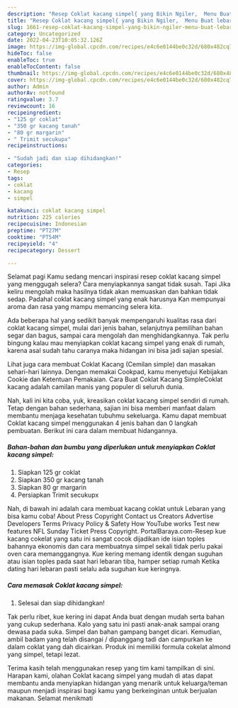 ```yaml
---
description: "Resep Coklat kacang simpel{ yang Bikin Ngiler,  Menu Buat lebaran"
title: "Resep Coklat kacang simpel{ yang Bikin Ngiler,  Menu Buat lebaran"
slug: 1661-resep-coklat-kacang-simpel-yang-bikin-ngiler-menu-buat-lebaran
category: Uncategorized
date: 2022-04-23T10:05:32.126Z
image: https://img-global.cpcdn.com/recipes/e4c6e0144be0c32d/680x482cq70/coklat-kacang-simpel-foto-resep-utama.jpg
hideToc: false
enableToc: true
enableTocContent: false
thumbnail: https://img-global.cpcdn.com/recipes/e4c6e0144be0c32d/680x482cq70/coklat-kacang-simpel-foto-resep-utama.jpg
cover: https://img-global.cpcdn.com/recipes/e4c6e0144be0c32d/680x482cq70/coklat-kacang-simpel-foto-resep-utama.jpg
author: Admin
authorAv: notfound
ratingvalue: 3.7
reviewcount: 16
recipeingredient:
- "125 gr coklat"
- "350 gr kacang tanah"
- "80 gr margarin"
- " Trimit secukupx"
recipeinstructions:

- "Sudah jadi dan siap dihidangkan!"
categories:
- Resep
tags:
- coklat
- kacang
- simpel

katakunci: coklat kacang simpel 
nutrition: 225 calories
recipecuisine: Indonesian
preptime: "PT27M"
cooktime: "PT54M"
recipeyield: "4"
recipecategory: Dessert

---
```



Selamat pagi Kamu sedang mencari inspirasi resep coklat kacang simpel yang menggugah selera? Cara menyiapkannya sangat tidak susah. Tapi Jika keliru mengolah maka hasilnya tidak akan memuaskan dan bahkan tidak sedap. Padahal coklat kacang simpel yang enak harusnya Kan mempunyai aroma dan rasa yang mampu memancing selera kita.


Ada beberapa hal yang sedikit banyak mempengaruhi kualitas rasa dari coklat kacang simpel, mulai dari jenis bahan, selanjutnya pemilihan bahan segar dan bagus, sampai cara mengolah dan menghidangkannya. Tak perlu bingung kalau mau menyiapkan coklat kacang simpel yang enak di rumah, karena asal sudah tahu caranya maka hidangan ini bisa jadi sajian spesial.

Lihat juga cara membuat Coklat Kacang (Cemilan simple) dan masakan sehari-hari lainnya. Dengan memakai Cookpad, kamu menyetujui Kebijakan Cookie dan Ketentuan Pemakaian. Cara Buat Coklat Kacang SimpleCoklat kacang adalah camilan manis yang populer di seluruh dunia.


Nah, kali ini kita coba, yuk, kreasikan coklat kacang simpel sendiri di rumah. Tetap dengan bahan sederhana, sajian ini bisa memberi manfaat dalam membantu menjaga kesehatan tubuhmu sekeluarga. Kamu dapat membuat Coklat kacang simpel menggunakan 4 jenis bahan dan 0 langkah pembuatan. Berikut ini cara dalam membuat hidangannya.

<!--inarticleads1-->

##### Bahan-bahan dan bumbu yang diperlukan untuk menyiapkan Coklat kacang simpel:

1. Siapkan 125 gr coklat
1. Siapkan 350 gr kacang tanah
1. Siapkan 80 gr margarin
1. Persiapkan  Trimit secukupx


Nah, di bawah ini adalah cara membuat kacang coklat untuk Lebaran yang bisa kamu coba! About Press Copyright Contact us Creators Advertise Developers Terms Privacy Policy &amp; Safety How YouTube works Test new features NFL Sunday Ticket Press Copyright. PortalBaraya.com-Resep kue kacang cokelat yang satu ini sangat cocok dijadikan ide isian toples bahannya ekonomis dan cara membuatnya simpel sekali tidak perlu pakai oven cara memanggangnya. Kue kering memang identik dengan suguhan atau isian toples pada saat hari lebaran tiba, hamper setiap rumah Ketika dating hari lebaran pasti selalu ada suguhan kue keringnya. 

<!--inarticleads2-->

##### Cara memasak Coklat kacang simpel:


1. Selesai dan siap dihidangkan!

Tak perlu ribet, kue kering ini dapat Anda buat dengan mudah serta bahan yang cukup sederhana. Kalo yang satu ini pasti anak-anak sampai orang dewasa pada suka. Simpel dan bahan gampang banget dicari. Kemudian, ambil badam yang telah disangai / dipanggang tadi dan campurkan ke dalam coklat yang dah dicairkan. Produk ini memiliki formula cokelat almond yang simpel, tetapi lezat. 

Terima kasih telah menggunakan resep yang tim kami tampilkan di sini. Harapan kami, olahan Coklat kacang simpel yang mudah di atas dapat membantu anda menyiapkan hidangan yang menarik untuk keluarga/teman maupun menjadi inspirasi bagi kamu yang berkeinginan untuk berjualan makanan. Selamat menikmati
